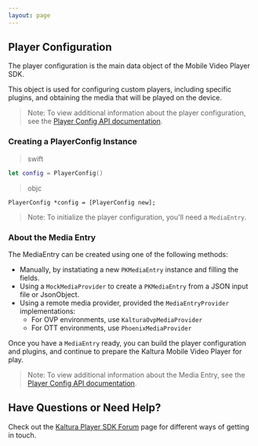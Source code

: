 ```yaml
---
layout: page
---
```


## Player Configuration  

The player configuration is the main data object of the Mobile Video Player SDK. 

This object is used for configuring custom players, including specific plugins, and obtaining the media that will be played on the device.

> Note: To view additional information about the player configuration, see the [Player Config API documentation](https://kaltura.github.io/playkit/api/ios/Classes/PlayerConfig.html).

### Creating a PlayerConfig Instance  


>swift

```swift
let config = PlayerConfig()

```
>objc

```obc
PlayerConfig *config = [PlayerConfig new];

```

>Note: To initialize the player configuration, you'll need a `MediaEntry`. 

### About the Media Entry

The MediaEntry can be created using one of the following methods:

* Manually, by instatiating a new `PKMediaEntry` instance and filling the fields.
* Using a `MockMediaProvider` to create a `PKMediaEntry` from a JSON input file or JsonObject.
* Using a remote media provider, provided the `MediaEntryProvider` implementations: 
  * For OVP environments, use `KalturaOvpMediaProvider`
  * For OTT environments, use `PhoenixMediaProvider`

Once you have a `MediaEntry` ready, you can build the player configuration and plugins, and continue to prepare the Kaltura Mobile Video Player for play.

> Note: To view additional information about the Media Entry, see the [Player Config API documentation](https://kaltura.github.io/playkit/api/ios/Classes/MediaEntry.html).


## Have Questions or Need Help?

Check out the [Kaltura Player SDK Forum](https://forum.kaltura.org/c/playkit) page for different ways of getting in touch.

